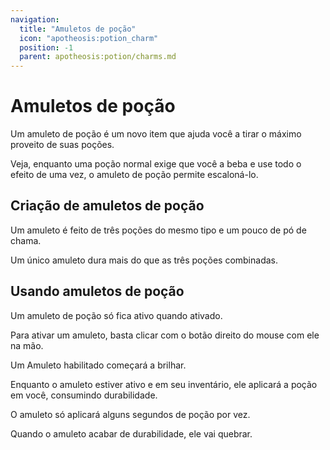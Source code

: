 ```yaml
---
navigation:
  title: "Amuletos de poção"
  icon: "apotheosis:potion_charm"
  position: -1
  parent: apotheosis:potion/charms.md
---
```


# Amuletos de poção

Um <Color id="blue">amuleto de poção</Color> é um novo item que ajuda você a tirar o máximo proveito de suas poções.

Veja, enquanto uma poção normal exige que você a beba e use todo o efeito de uma vez, o <Color id="blue">amuleto de poção</Color> permite escaloná-lo.

## Criação de amuletos de poção

Um amuleto é feito de três poções do mesmo tipo e um pouco de pó de chama.

Um único amuleto dura mais do que as três poções combinadas.

<Recipe id="apotheosis:potion_charm" />

## Usando amuletos de poção

Um <Color id="blue">amuleto de poção</Color> só fica ativo quando ativado.

Para ativar um amuleto, basta clicar com o botão direito do mouse com ele na mão.

Um Amuleto habilitado começará a brilhar.

Enquanto o amuleto estiver ativo e em seu inventário, ele aplicará a poção em você, consumindo durabilidade.

O amuleto só aplicará alguns segundos de poção por vez.

Quando o amuleto acabar de durabilidade, ele vai quebrar.


